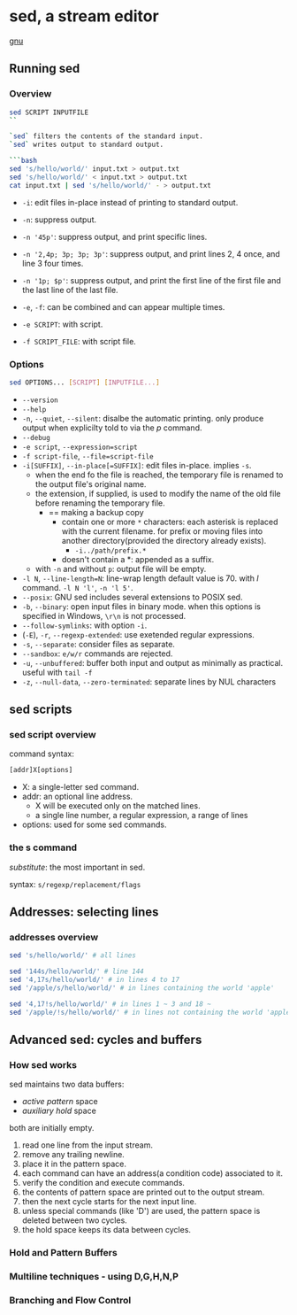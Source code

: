 # sed, a stream editor

[gnu](https://www.gnu.org/software/sed/manual/sed.html)

## Running sed

### Overview

```bash
sed SCRIPT INPUTFILE
``

`sed` filters the contents of the standard input.  
`sed` writes output to standard output.  

```bash
sed 's/hello/world/' input.txt > output.txt
sed 's/hello/world/' < input.txt > output.txt
cat input.txt | sed 's/hello/world/' - > output.txt
```

- `-i`: edit files in-place instead of printing to standard output.

- `-n`: suppress output.
- `-n '45p'`: suppress output, and print specific lines.
- `-n '2,4p; 3p; 3p; 3p'`: suppress output, and print lines 2, 4 once, and line 3 four times.
- `-n '1p; $p'`: suppress output, and print the first line of the first file and the last line of the last file.

- `-e`, `-f`: can be combined and can appear multiple times.
- `-e SCRIPT`: with script.
- `-f SCRIPT_FILE`: with script file.

### Options

```bash
sed OPTIONS... [SCRIPT] [INPUTFILE...]
```

- `--version`
- `--help`
- `-n`, `--quiet`, `--silent`: disalbe the automatic printing. only produce output when explicilty told to via the _p_ command.
- `--debug`
- `-e script`, `--expression=script`
- `-f script-file`, `--file=script-file`
- `-i[SUFFIX]`, `--in-place[=SUFFIX]`: edit files in-place. implies `-s`.
	- when the end fo the file is reached, the temporary file is renamed to the output file's original name.
  - the extension, if supplied, is used to modify the name of the old file before renaming the temporary file.
	  - == making a backup copy
		- contain one or more `*` characters: each asterisk is replaced with the current filename. for prefix or moving files into another directory(provided the directory already exists).
			- `-i../path/prefix.*`
		- doesn't contain a *: appended as a suffix.
  - with `-n` and without `p`: output file will be empty.
- `-l N`, `--line-length=N`: line-wrap length default value is 70. with _l_ command. `-l N 'l'`, `-n 'l 5'`.
- `--posix`: GNU sed includes several extensions to POSIX sed.
- `-b`, `--binary`: open input files in binary mode. when this options is specified in Windows, `\r\n` is not processed.
- `--follow-symlinks`: with option `-i`.
- (`-E`), `-r`, `--regexp-extended`: use exetended regular expressions. 
- `-s`, `--separate`: consider files as separate.
- `--sandbox`: `e/w/r` commands are rejected. 
- `-u`, `--unbuffered`: buffer both input and output as minimally as practical. useful with `tail -f`
- `-z`, `--null-data`, `--zero-terminated`: separate lines by NUL characters

## sed scripts

### sed script overview

command syntax:

```bash
[addr]X[options]
```

- X: a single-letter sed command.
- addr: an optional line address.
	- X will be executed only on the matched lines.
  - a single line number, a regular expression, a range of lines
- options: used for some sed commands.

### the s command

_substitute_: the most important in sed.

syntax: `s/regexp/replacement/flags`

## Addresses: selecting lines

### addresses overview

```bash
sed 's/hello/world/' # all lines

sed '144s/hello/world/' # line 144
sed '4,17s/hello/world/' # in lines 4 to 17
sed '/apple/s/hello/world/' # in lines containing the world 'apple'

sed '4,17!s/hello/world/' # in lines 1 ~ 3 and 18 ~
sed '/apple/!s/hello/world/' # in lines not containing the world 'apple'
```

## Advanced sed: cycles and buffers

### How sed works

sed maintains two data buffers:

- _active pattern_ space
- _auxiliary hold_ space

both are initially empty.

1. read one line from the input stream.
1. remove any trailing newline.
1. place it in the pattern space.
1. each command can have an address(a condition code) associated to it.
1. verify the condition and execute commands.
1. the contents of pattern space are printed out to the output stream.
1. then the next cycle starts for the next input line.
1. unless special commands (like 'D') are used, the pattern space is deleted between two cycles.
1. the hold space keeps its data between cycles.

### Hold and Pattern Buffers
### Multiline techniques - using D,G,H,N,P
### Branching and Flow Control
